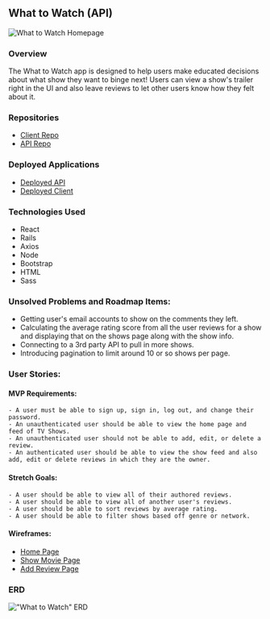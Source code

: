 ## What to Watch (API)

![What to Watch Homepage](https://i.imgur.com/xK92etg.png)

### Overview
The What to Watch app is designed to help users make educated decisions about what show they want to binge next! Users can view a show's trailer right in the UI and also leave reviews to let other users know how they felt about it.

### Repositories
- [Client Repo](https://github.com/slahiff/what-to-watch-client)
- [API Repo](https://github.com/slahiff/what-to-watch-api)

### Deployed Applications

- [Deployed API](https://secret-chamber-24085.herokuapp.com/)
- [Deployed Client](https://nameless-woodland-56196.herokuapp.com/)

### Technologies Used
- React
- Rails
- Axios
- Node
- Bootstrap
- HTML
- Sass

### Unsolved Problems and Roadmap Items:
- Getting user's email accounts to show on the comments they left.
- Calculating the average rating score from all the user reviews for a show and displaying that on the shows page along with the show info.
- Connecting to a 3rd party API to pull in more shows.
- Introducing pagination to limit around 10 or so shows per page.

### User Stories:

#### MVP Requirements:
    - A user must be able to sign up, sign in, log out, and change their password.
    - An unauthenticated user should be able to view the home page and feed of TV Shows.
    - An unauthenticated user should not be able to add, edit, or delete a review.
    - An authenticated user should be able to view the show feed and also add, edit or delete reviews in which they are the owner.

#### Stretch Goals:
    - A user should be able to view all of their authored reviews.
    - A user should be able to view all of another user's reviews.
    - A user should be able to sort reviews by average rating.
    - A user should be able to filter shows based off genre or network.

#### Wireframes:
- [Home Page](http://framebox.org/AklYw)
- [Show Movie Page](http://framebox.org/Aklzx)
- [Add Review Page](http://framebox.org/Aklzx)

### ERD
!["What to Watch" ERD](https://media.git.generalassemb.ly/user/24122/files/f50af780-4105-11ea-9a5f-b7830586cf5f)
